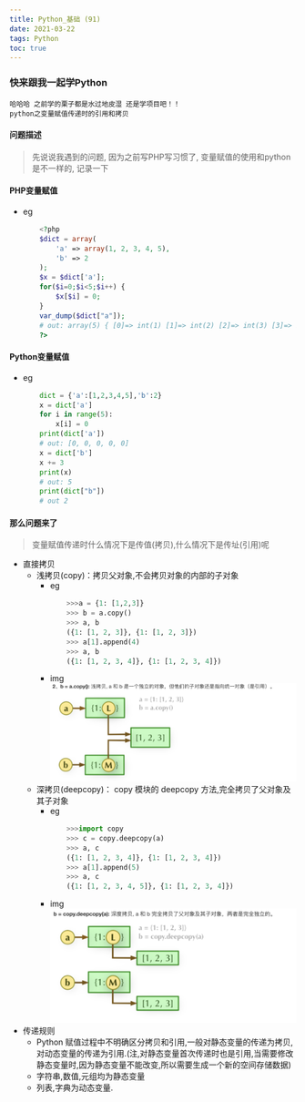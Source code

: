```yaml
---
title: Python_基础 (91)
date: 2021-03-22
tags: Python
toc: true
---
```


### 快来跟我一起学Python
    哈哈哈 之前学的栗子都是水过地皮湿 还是学项目吧！！
    python之变量赋值传递时的引用和拷贝

<!-- more -->

#### 问题描述
> 先说说我遇到的问题, 因为之前写PHP写习惯了, 变量赋值的使用和python是不一样的, 记录一下

#### PHP变量赋值
- eg
    ```php
        <?php
        $dict = array(
            'a' => array(1, 2, 3, 4, 5),
            'b' => 2
        );
        $x = $dict['a'];
        for($i=0;$i<5;$i++) {
            $x[$i] = 0;
        }
        var_dump($dict["a"]);
        # out: array(5) { [0]=> int(1) [1]=> int(2) [2]=> int(3) [3]=> int(4) [4]=> int(5) }
        ?>
    ```

#### Python变量赋值
- eg
    ```python
        dict = {'a':[1,2,3,4,5],'b':2}
        x = dict['a']
        for i in range(5):
            x[i] = 0
        print(dict['a'])
        # out: [0, 0, 0, 0, 0]
        x = dict['b']
        x += 3
        print(x)
        # out: 5
        print(dict["b"])
        # out 2
    ```

#### 那么问题来了
> 变量赋值传递时什么情况下是传值(拷贝),什么情况下是传址(引用)呢
- 直接拷贝
    * 浅拷贝(copy)：拷贝父对象,不会拷贝对象的内部的子对象
        * eg
            ```python
                >>>a = {1: [1,2,3]}
                >>> b = a.copy()
                >>> a, b
                ({1: [1, 2, 3]}, {1: [1, 2, 3]})
                >>> a[1].append(4)
                >>> a, b
                ({1: [1, 2, 3, 4]}, {1: [1, 2, 3, 4]})
            ```
        * img
            ![浅拷贝](/img/20210322_1.png)
    * 深拷贝(deepcopy)： copy 模块的 deepcopy 方法,完全拷贝了父对象及其子对象
        * eg
            ```python
                >>>import copy
                >>> c = copy.deepcopy(a)
                >>> a, c
                ({1: [1, 2, 3, 4]}, {1: [1, 2, 3, 4]})
                >>> a[1].append(5)
                >>> a, c
                ({1: [1, 2, 3, 4, 5]}, {1: [1, 2, 3, 4]})
            ```
        * img
            ![浅拷贝](/img/20210322_2.png)
- 传递规则
    * Python 赋值过程中不明确区分拷贝和引用,一般对静态变量的传递为拷贝,对动态变量的传递为引用.(注,对静态变量首次传递时也是引用,当需要修改静态变量时,因为静态变量不能改变,所以需要生成一个新的空间存储数据)
    * 字符串,数值,元组均为静态变量
    * 列表,字典为动态变量.


